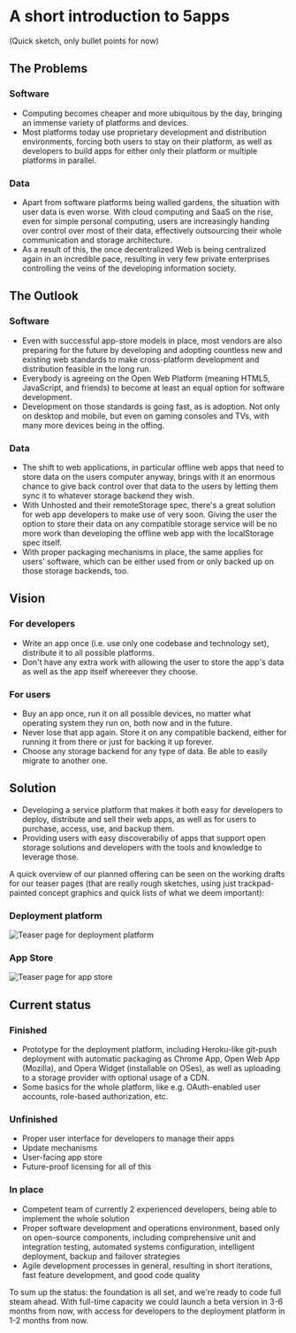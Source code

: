 # A short introduction to 5apps

(Quick sketch, only bullet points for now)

## The Problems

### Software

* Computing becomes cheaper and more ubiquitous by the day, bringing an immense variety of platforms and devices.
* Most platforms today use proprietary development and distribution environments, forcing both users to stay on their platform, as well as developers to build apps for either only their platform or multiple platforms in parallel.

### Data

* Apart from software platforms being walled gardens, the situation with user data is even worse. With cloud computing and SaaS on the rise, even for simple personal computing, users are increasingly handing over control over most of their data, effectively outsourcing their whole communication and storage architecture.
* As a result of this, the once decentralized Web is being centralized again in an incredible pace, resulting in very few private enterprises controlling the veins of the developing information society.

## The Outlook

### Software

* Even with successful app-store models in place, most vendors are also preparing for the future by developing and adopting countless new and existing web standards to make cross-platform development and distribution feasible in the long run.
* Everybody is agreeing on the Open Web Platform (meaning HTML5, JavaScript, and friends) to become at least an equal option for software development.
* Development on those standards is going fast, as is adoption. Not only on desktop and mobile, but even on gaming consoles and TVs, with many more devices being in the offing.

### Data

* The shift to web applications, in particular offline web apps that need to store data on the users computer anyway, brings with it an enormous chance to give back control over that data to the users by letting them sync it to whatever storage backend they wish.
* With Unhosted and their remoteStorage spec, there's a great solution for web app developers to make use of very soon. Giving the user the option to store their data on any compatible storage service will be no more work than developing the offline web app with the localStorage spec itself.
* With proper packaging mechanisms in place, the same applies for users' software, which can be either used from or only backed up on those storage backends, too.


## Vision

### For developers

* Write an app once (i.e. use only one codebase and technology set), distribute it to all possible platforms.
* Don't have any extra work with allowing the user to store the app's data as well as the app itself whereever they choose.

### For users

* Buy an app once, run it on all possible devices, no matter what operating system they run on, both now and in the future.
* Never lose that app again. Store it on any compatible backend, either for running it from there or just for backing it up forever.
* Choose any storage backend for any type of data. Be able to easily migrate to another one.

## Solution

* Developing a service platform that makes it both easy for developers to deploy, distribute and sell their web apps, as well as for users to purchase, access, use, and backup them.
* Providing users with easy discoverabiliy of apps that support open storage solutions and developers with the tools and knowledge to leverage those.

A quick overview of our planned offering can be seen on the working drafts for our teaser pages (that are really rough sketches, using just trackpad-painted concept graphics and quick lists of what we deem important):

### Deployment platform

![Teaser page for deployment platform](http://5apps.github.com/onepager/screenshot_1.png)

### App Store

![Teaser page for app store](http://5apps.github.com/onepager/screenshot_2.png)

## Current status

### Finished

* Prototype for the deployment platform, including Heroku-like git-push deployment with automatic packaging as Chrome App, Open Web App (Mozilla), and Opera Widget (installable on OSes), as well as uploading to a storage provider with optional usage of a CDN.
* Some basics for the whole platform, like e.g. OAuth-enabled user accounts, role-based authorization, etc.

### Unfinished

* Proper user interface for developers to manage their apps
* Update mechanisms
* User-facing app store
* Future-proof licensing for all of this

### In place

* Competent team of currently 2 experienced developers, being able to implement the whole solution
* Proper software development and operations environment, based only on open-source components, including comprehensive unit and integration testing, automated systems configuration, intelligent deployment, backup and failover strategies
* Agile development processes in general, resulting in short iterations, fast feature development, and good code quality

To sum up the status: the foundation is all set, and we're ready to code full steam ahead. With full-time capacity we could launch a beta version in 3-6 months from now, with access for developers to the deployment platform in 1-2 months from now.
